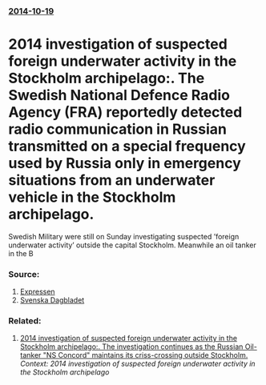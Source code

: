 ### [2014-10-19](/news/2014/10/19/index.md)

# 2014 investigation of suspected foreign underwater activity in the Stockholm archipelago:. The Swedish National Defence Radio Agency (FRA) reportedly detected radio communication in Russian transmitted on a special frequency used by Russia only in emergency situations from an underwater vehicle in the Stockholm archipelago. 

Swedish Military were still on Sunday investigating suspected ’foreign underwater activity’ outside the capital Stockholm. Meanwhile an oil tanker in the B


### Source:

1. [Expressen](http://www.expressen.se/nyheter/suspected-foreign-underwater-activity/)
2. [Svenska Dagbladet](http://www.svd.se/nyheter/inrikes/english-version-could-be-a-damaged-russian-submarine_4023511.svd)

### Related:

1. [2014 investigation of suspected foreign underwater activity in the Stockholm archipelago:. The investigation continues as the Russian Oil-tanker "NS Concord" maintains its criss-crossing outside Stockholm. ](/news/2014/10/20/2014-investigation-of-suspected-foreign-underwater-activity-in-the-stockholm-archipelago-the-investigation-continues-as-the-russian-oil-ta.md) _Context: 2014 investigation of suspected foreign underwater activity in the Stockholm archipelago_
